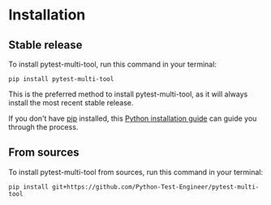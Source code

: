 # Installation

## Stable release

To install pytest-multi-tool, run this command in your terminal:

```
pip install pytest-multi-tool
```

This is the preferred method to install pytest-multi-tool, as it will always install the most recent stable release.

If you don't have [pip](https://pip.pypa.io) installed, this [Python installation guide](http://docs.python-guide.org/en/latest/starting/installation/) can guide you through the process.

## From sources

To install pytest-multi-tool from sources, run this command in your terminal:

```
pip install git+https://github.com/Python-Test-Engineer/pytest-multi-tool
```
